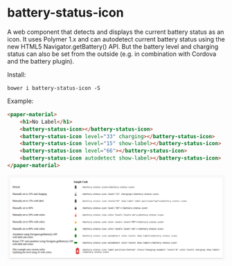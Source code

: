 # battery-status-icon
A web component that detects and displays the current battery status as an icon. It uses Polymer 1.x and can autodetect current battery status using the new HTML5 Navigator.getBattery() API. But the battery level and charging status can also be set from the outside (e.g. in combination with Cordova and the battery plugin).

Install:
```
bower i battery-status-icon -S
```

Example:

```html
<paper-material>
    <h1>No Label</h1>
    <battery-status-icon></battery-status-icon>
    <battery-status-icon level="33" charging></battery-status-icon>
    <battery-status-icon level="15" show-label></battery-status-icon>
    <battery-status-icon level="66"></battery-status-icon>
    <battery-status-icon autodetect show-label></battery-status-icon>
</paper-material>
```
![Preview](https://github.com/Protoss78/battery-status-icon/raw/master/preview.png)
